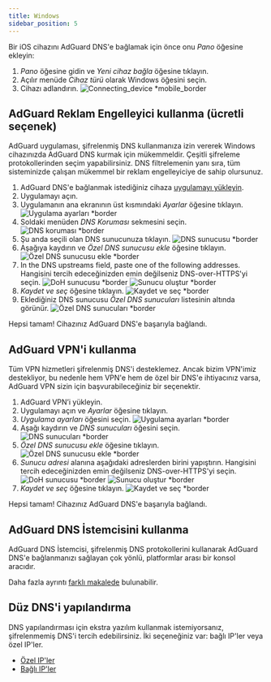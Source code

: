 ```yaml
---
title: Windows
sidebar_position: 5
---
```


Bir iOS cihazını AdGuard DNS'e bağlamak için önce onu _Pano_ öğesine ekleyin:

1. _Pano_ öğesine gidin ve _Yeni cihaz bağla_ öğesine tıklayın.
2. Açılır menüde _Cihaz türü_ olarak Windows öğesini seçin.
3. Cihazı adlandırın.
    ![Connecting_device \*mobile_border](https://cdn.adtidy.org/content/kb/dns/private/new_dns/connect/windows_ab/choose_windows.png)

## AdGuard Reklam Engelleyici kullanma (ücretli seçenek)

AdGuard uygulaması, şifrelenmiş DNS kullanmanıza izin vererek Windows cihazınızda AdGuard DNS kurmak için mükemmeldir. Çeşitli şifreleme protokollerinden seçim yapabilirsiniz. DNS filtrelemenin yanı sıra, tüm sisteminizde çalışan mükemmel bir reklam engelleyiciye de sahip olursunuz.

1. AdGuard DNS'e bağlanmak istediğiniz cihaza [uygulamayı yükleyin](https://adguard.com/adguard-windows/overview.html).
2. Uygulamayı açın.
3. Uygulamanın ana ekranının üst kısmındaki _Ayarlar_ öğesine tıklayın.
    ![Uygulama ayarları \*border](https://cdn.adtidy.org/content/kb/dns/private/new_dns/connect/windows_ab/windows_step3.png)
4. Soldaki menüden _DNS Koruması_ sekmesini seçin.
    ![DNS koruması \*border](https://cdn.adtidy.org/content/kb/dns/private/new_dns/connect/windows_ab/windows_step4.png)
5. Şu anda seçili olan DNS sunucunuza tıklayın.
    ![DNS sunucusu \*border](https://cdn.adtidy.org/content/kb/dns/private/new_dns/connect/windows_ab/windows_step5.png)
6. Aşağıya kaydırın ve _Özel DNS sunucusu ekle_ öğesine tıklayın.
    ![Özel DNS sunucusu ekle \*border](https://cdn.adtidy.org/content/kb/dns/private/new_dns/connect/windows_ab/windows_step6.png)
7. In the DNS upstreams field, paste one of the following addresses. Hangisini tercih edeceğinizden emin değilseniz DNS-over-HTTPS'yi seçin.
    ![DoH sunucusu \*border](https://cdn.adtidy.org/content/kb/dns/private/new_dns/connect/windows_ab/windows_step7_1.png)
    ![Sunucu oluştur \*border](https://cdn.adtidy.org/content/kb/dns/private/new_dns/connect/windows_ab/windows_step7_2.png)
8. _Kaydet ve seç_ öğesine tıklayın.
    ![Kaydet ve seç \*border](https://cdn.adtidy.org/content/kb/dns/private/new_dns/connect/windows_ab/windows_step8.png)
9. Eklediğiniz DNS sunucusu _Özel DNS sunucuları_ listesinin altında görünür.
    ![Özel DNS sunucuları \*border](https://cdn.adtidy.org/content/kb/dns/private/new_dns/connect/windows_ab/windows_step9.png)

Hepsi tamam! Cihazınız AdGuard DNS'e başarıyla bağlandı.

## AdGuard VPN'i kullanma

Tüm VPN hizmetleri şifrelenmiş DNS'i desteklemez. Ancak bizim VPN'imiz destekliyor, bu nedenle hem VPN'e hem de özel bir DNS'e ihtiyacınız varsa, AdGuard VPN sizin için başvurabileceğiniz bir seçenektir.

1. AdGuard VPN’i yükleyin.
2. Uygulamayı açın ve _Ayarlar_ öğesine tıklayın.
3. _Uygulama ayarları_ öğesini seçin.
    ![Uygulama ayarları \*border](https://cdn.adtidy.org/content/kb/dns/private/new_dns/connect/windows_vpn/windows_step4.png)
4. Aşağı kaydırın ve _DNS sunucuları_ öğesini seçin.
    ![DNS sunucuları \*border](https://cdn.adtidy.org/content/kb/dns/private/new_dns/connect/windows_vpn/windows_step5.png)
5. _Özel DNS sunucusu ekle_ öğesine tıklayın.
    ![Özel DNS sunucusu ekle \*border](https://cdn.adtidy.org/content/kb/dns/private/new_dns/connect/windows_vpn/windows_step6.png)
6. _Sunucu adresi_ alanına aşağıdaki adreslerden birini yapıştırın. Hangisini tercih edeceğinizden emin değilseniz DNS-over-HTTPS'yi seçin.
    ![DoH sunucusu \*border](https://cdn.adtidy.org/content/kb/dns/private/new_dns/connect/windows_vpn/windows_step7_1.png)
    ![Sunucu oluştur \*border](https://cdn.adtidy.org/content/kb/dns/private/new_dns/connect/windows_vpn/windows_step7_2.png)
7. _Kaydet ve seç_ öğesine tıklayın.
    ![Kaydet ve seç \*border](https://cdn.adtidy.org/content/kb/dns/private/new_dns/connect/windows_vpn/windows_step8.png)

Hepsi tamam! Cihazınız AdGuard DNS'e başarıyla bağlandı.

## AdGuard DNS İstemcisini kullanma

AdGuard DNS İstemcisi, şifrelenmiş DNS protokollerini kullanarak AdGuard DNS'e bağlanmanızı sağlayan çok yönlü, platformlar arası bir konsol aracıdır.

Daha fazla ayrıntı [farklı makalede](/dns-client/overview/) bulunabilir.

## Düz DNS'i yapılandırma

DNS yapılandırması için ekstra yazılım kullanmak istemiyorsanız, şifrelenmemiş DNS'i tercih edebilirsiniz. İki seçeneğiniz var: bağlı IP'ler veya özel IP'ler.

- [Özel IP'ler](/private-dns/connect-devices/other-options/dedicated-ip.md)
- [Bağlı IP'ler](/private-dns/connect-devices/other-options/linked-ip.md)
